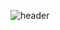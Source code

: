 <!-- ### Hi there 👋 -->

![header](https://capsule-render.vercel.app/api?type=Rect&color=gradient&customColorList=4&height=150&section=header&text=Surim's%20GitHub&fontSize=70&fontColor=0387ee&)

<div align='center'>
	<!-- 여기에 내용을!! -->
</div>



<!-- ![footer](https://capsule-render.vercel.app/api?type=Wave&color=0:98ff98,100:a7f432&height=100&section=footer)
 -->
